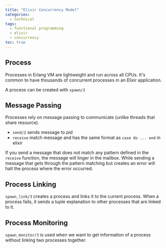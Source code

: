 ```yaml
---
title: "Elixir Concurrency Model"
categories:
  - technical
tags:
  - functional programming
  - elixir
  - concurrency
toc: true
---
```

## Process

Processes in Erlang VM are lightweight and run across all CPUs. It's common to have thousands of concurrent processes in an Elixir application.

A process can be created with `spawn/3`

## Message Passing

Processes rely on message passing to communicate (unlike threads that share resource).

- `send/2` sends message to pid
- `receive` match message and has the same format as `case do ... end` in elixir

If you send a message that does not match any pattern defined in the `receive` function, the message will linger in the mailbox. While sending a message that gets through the pattern matching but creates an error will halt the process where the error occurred.

## Process Linking

`spawn_link/3` creates a process and links it to the current process. When a process fails, it sends a tuple explanation to other processes that are linked to it.

## Process Monitoring

`spawn_monitor/3` is used when we want to get information of a process without linking two processes together.
